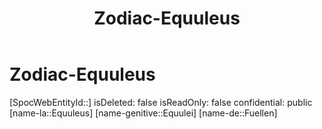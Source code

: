 ﻿---
title: "Zodiac-Equuleus"
type: Zodiac
tags:
- astro/Zodiac

---

# Zodiac-Equuleus

[SpocWebEntityId::]
isDeleted: false
isReadOnly: false
confidential: public
[name-la::Equuleus]
[name-genitive::Equulei]
[name-de::Fuellen]
